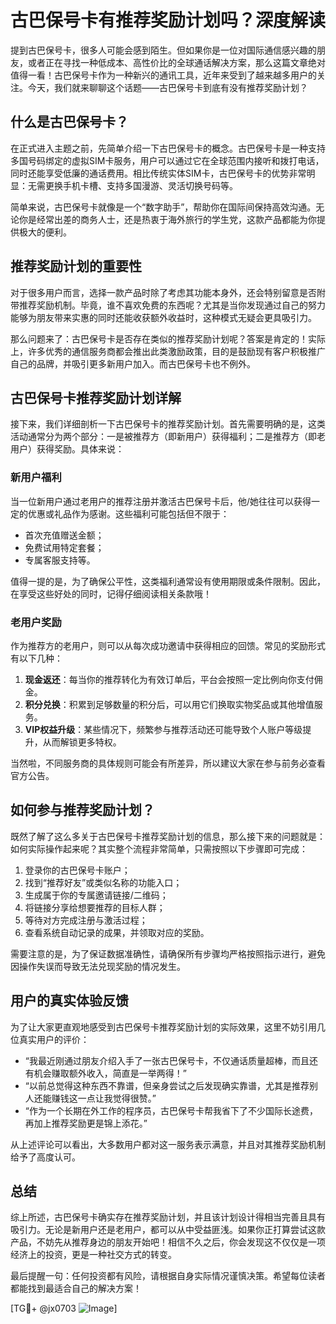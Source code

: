 # 古巴保号卡有推荐奖励计划吗？深度解读

提到古巴保号卡，很多人可能会感到陌生。但如果你是一位对国际通信感兴趣的朋友，或者正在寻找一种低成本、高性价比的全球通话解决方案，那么这篇文章绝对值得一看！古巴保号卡作为一种新兴的通讯工具，近年来受到了越来越多用户的关注。今天，我们就来聊聊这个话题——古巴保号卡到底有没有推荐奖励计划？

## 什么是古巴保号卡？

在正式进入主题之前，先简单介绍一下古巴保号卡的概念。古巴保号卡是一种支持多国号码绑定的虚拟SIM卡服务，用户可以通过它在全球范围内接听和拨打电话，同时还能享受低廉的通话费用。相比传统实体SIM卡，古巴保号卡的优势非常明显：无需更换手机卡槽、支持多国漫游、灵活切换号码等。

简单来说，古巴保号卡就像是一个“数字助手”，帮助你在国际间保持高效沟通。无论你是经常出差的商务人士，还是热衷于海外旅行的学生党，这款产品都能为你提供极大的便利。

## 推荐奖励计划的重要性

对于很多用户而言，选择一款产品时除了考虑其功能本身外，还会特别留意是否附带推荐奖励机制。毕竟，谁不喜欢免费的东西呢？尤其是当你发现通过自己的努力能够为朋友带来实惠的同时还能收获额外收益时，这种模式无疑会更具吸引力。

那么问题来了：古巴保号卡是否存在类似的推荐奖励计划呢？答案是肯定的！实际上，许多优秀的通信服务商都会推出此类激励政策，目的是鼓励现有客户积极推广自己的品牌，并吸引更多新用户加入。而古巴保号卡也不例外。

## 古巴保号卡推荐奖励计划详解

接下来，我们详细剖析一下古巴保号卡的推荐奖励计划。首先需要明确的是，这类活动通常分为两个部分：一是被推荐方（即新用户）获得福利；二是推荐方（即老用户）获得奖励。具体来说：

### 新用户福利

当一位新用户通过老用户的推荐注册并激活古巴保号卡后，他/她往往可以获得一定的优惠或礼品作为感谢。这些福利可能包括但不限于：

- 首次充值赠送金额；
- 免费试用特定套餐；
- 专属客服支持等。

值得一提的是，为了确保公平性，这类福利通常设有使用期限或条件限制。因此，在享受这些好处的同时，记得仔细阅读相关条款哦！

### 老用户奖励

作为推荐方的老用户，则可以从每次成功邀请中获得相应的回馈。常见的奖励形式有以下几种：

1. **现金返还**：每当你的推荐转化为有效订单后，平台会按照一定比例向你支付佣金。
2. **积分兑换**：积累到足够数量的积分后，可以用它们换取实物奖品或其他增值服务。
3. **VIP权益升级**：某些情况下，频繁参与推荐活动还可能导致个人账户等级提升，从而解锁更多特权。

当然啦，不同服务商的具体规则可能会有所差异，所以建议大家在参与前务必查看官方公告。

## 如何参与推荐奖励计划？

既然了解了这么多关于古巴保号卡推荐奖励计划的信息，那么接下来的问题就是：如何实际操作起来呢？其实整个流程非常简单，只需按照以下步骤即可完成：

1. 登录你的古巴保号卡账户；
2. 找到“推荐好友”或类似名称的功能入口；
3. 生成属于你的专属邀请链接/二维码；
4. 将链接分享给想要推荐的目标人群；
5. 等待对方完成注册与激活过程；
6. 查看系统自动记录的成果，并领取对应的奖励。

需要注意的是，为了保证数据准确性，请确保所有步骤均严格按照指示进行，避免因操作失误而导致无法兑现奖励的情况发生。

## 用户的真实体验反馈

为了让大家更直观地感受到古巴保号卡推荐奖励计划的实际效果，这里不妨引用几位真实用户的评价：

- “我最近刚通过朋友介绍入手了一张古巴保号卡，不仅通话质量超棒，而且还有机会赚取额外收入，简直是一举两得！”
- “以前总觉得这种东西不靠谱，但亲身尝试之后发现确实靠谱，尤其是推荐别人还能赚钱这一点让我觉得很赞。”
- “作为一个长期在外工作的程序员，古巴保号卡帮我省下了不少国际长途费，再加上推荐奖励更是锦上添花。”

从上述评论可以看出，大多数用户都对这一服务表示满意，并且对其推荐奖励机制给予了高度认可。

## 总结

综上所述，古巴保号卡确实存在推荐奖励计划，并且该计划设计得相当完善且具有吸引力。无论是新用户还是老用户，都可以从中受益匪浅。如果你正打算尝试这款产品，不妨先从推荐身边的朋友开始吧！相信不久之后，你会发现这不仅仅是一项经济上的投资，更是一种社交方式的转变。

最后提醒一句：任何投资都有风险，请根据自身实际情况谨慎决策。希望每位读者都能找到最适合自己的解决方案！

[TG💪+ @jx0703 ![Image](https://github.com/user-attachments/assets/dbca1d08-cadb-493c-b0ec-ad6f7a83f270)]